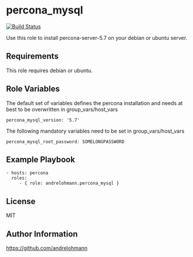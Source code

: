 percona_mysql
=============

[![Build Status](https://travis-ci.org/andrelohmann/ansible-role-percona_mysql.svg?branch=master)](https://travis-ci.org/andrelohmann/ansible-role-percona_mysql)

Use this role to install percona-server-5.7 on your debian or ubuntu server.

Requirements
------------

This role requires debian or ubuntu.

Role Variables
--------------

The default set of variables defines the percona installation and needs at best to be overwritten in group_vars/host_vars

    percona_mysql_version: '5.7'

The following mandatory variables need to be set in group_vars/host_vars

    percona_mysql_root_password: SOMELONGPASSWORD



Example Playbook
----------------

    - hosts: percona
      roles:
         - { role: andrelohmann.percona_mysql }

License
-------

MIT

Author Information
------------------

https://github.com/andrelohmann
